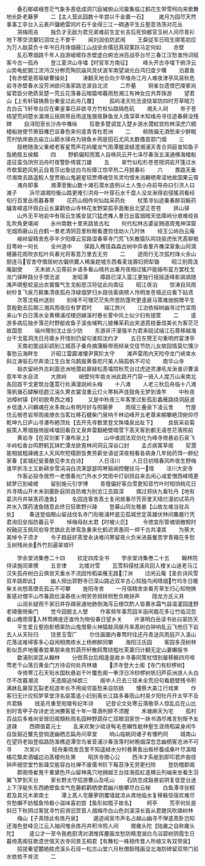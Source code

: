 <!-- { "loadSidebar": true } -->
　　叠石郁嵯峨苍茫气象多髙低成洞穴庭墄俯山河巢集临江鹤花生带雪柯向来歌舞地长卧老藤萝
　　二【主人营此园数十年尝以千金置一石】
　　嵗月为园尽天然事事工亭台入云表戸牖絶雷同片石千金得三江一磵通平生丘壑意浩荡对花丛
　　哭梅雨吉
　　独负才无敌为君兄弟难前生定长吉后死倘都官玉树人间尽青衫地下寒空流嫠妇泪坟土不曽干
　　闻刘润伯防武闱
　　王粲従军日班生掷笔初应为万人敌莫负十年书日月烽烟蔽江山战垒余儒冠真寂寞跃马定何如
　　赤壁
　　乱石寒烟路千年人自游崚嶒存赤壁虚白俯沧洲百战亭台尽三春江汉愁谁怜词赋客今古一孤舟
　　登江夏洪山寺墖【时官军方南征】
　　峰头开古寺墖下俯浮云山势龟蛇鬬江流沔汉分栁荒陶侃庙风竞伏波军南望湖光白鸿归度夕曛
　　泊嘉鱼【有赤壁是周瑜破曹操处】
　　涛翻天地合向夕早维舟江月人难夜津亭风易秋危岩寻赤壁春水没芳洲欲问渔家路沧波自北流
　　二乔墓
　　铜雀台遗恨巴陵冢尚留君臣分艳质吴楚一荒丘花落春云暗猿啼暮雨愁湘江有神女应共弄珠游
　　望君山【上有轩辕铸鼎台秦皇过此舟几覆】
　　孤屿凌天险沧波绕翠防四时芳草暗万古白云飞轩帝台应在秦皇事已非欲寻方竹杖仙路隔危矶
　　湘夫人祠
　　帝子苍梧望荒祠楚水湄湘云摇佩带岳雨送旌旗夜静鱼龙入情深草木知维舟寻往迹春藓没残碑
　　自浔阳至长沙舟中襍咏
　　狂歌多楚调宜入楚乡游水濶蛟宫险林深虎穴稠楼船驰使节箫鼓襍巴讴春色来何逺青青杜若洲
　　二
　　秫贱偏无酒愁来少醉眠荒村依岸曲古庙立山巅水驿舟为骑鱼乡网是田石尤风太数搔首郢门烟
　　三
　　鼓枻随渔父乗槎老客星莺声花屿暖龙气雨潭腥波緑澄湘浦天青合洞庭谁知鱼子饭絶胜五侯鲭
　　四
　　野鹤偏知雨篙人自唤风云开七泽尽春涨五溪通横海楼船逺征蛮刍饷穷泊舟时夜警卧倚寳刀雄
　　五
　　翠竹似松杉苍苍隠洞岩开篷过水市欹案趂风帆云自青莎出鱼従白鸟衔瘴江惊早热二月脱春衫
　　六
　　畏路天垂尽湘南去路遥鲛人登贾舶山鬼避星轺贾傅魂空吊灵均恨未消羇栖卑湿地故国果云霄
　　滩舟即事
　　湘潭至衡山数十滩石潜水底例以土人曳小舟前导舟曰引洪人曰滩子
　　泝尽湖湘险衡山路更难引洪舟一叶穿石水千盘人没龙湫得岩侵猺洞看经旬行百里岳雨暮春寒
　　花药山相传何仙姑采药处
　　杖策寻仙迹乗春醉羽觞药罏青嶂逺环佩白云长巢鹳依山寺林花发野棠孤亭面衡岳北望正苍苍
　　排山驿
　　山外无平地岩中有宿云生猺安鼠穴猛虎襍人羣日出蛮烟暗天低瘴岭分艰难经丧乱吹角更堪闻
　　永州南数十里夹路皆古松
　　何代松林古婆娑拥道周鬼神深窟宅烟雨蔽山丘白鹤一羣老清阴百里秋眼看遭剪伐劫火几时休
　　经王公岭白云庵
　　峻岭留精舍危亭半夕阳瘴云官路湿春草寺门荒飞矢散猿队鸣铙驱虎伥凭髙聊极目粤岭一何长
　　全州道中
　　驿路入樵径森森古树中异香羣卉襍深翠象山同滴幰藤花雨吹衣松叶风春光将客意万里去无穷
　　二
　　途雨行无次孤村烽火余山厨连马官舍夺僧居树古偏供爨人稀废趂墟东西看麦垅寡妇把犁锄
　　昭江别周汲庵副使
　　天末故人见尊前乡语多看山晴共出乗月夜相过猺戸能输布蛮方罢枕戈龙门驿畔路分手恨沧波
　　发昭潭
　　瘴路已深入蛮江更独行摇摇逐峰影飒飒随滩声磵壑蛟涎出衣裳蜃气生戈船思汉将従此向南征
　　昭江夜泊
　　惊涛自风雨树杪复飞泉万籁集清夜孤舟浮緑烟梦归乡路怯客病榜人怜明发苍梧近应看下跕鸢
　　次答沈梧州送别
　　别绪不可理茫茫失所思防蓬吹更逺疲马策难驰脱赠平生意殷勤去后期三湘风雨夜应有梦君时
　　端江旅兴
　　江泊依榕树幽寻过竹梁雨来山乍白日落水全黄横浦戍楼迥縁溪村巷长霅中风土似少妇有提筐
　　二
　　逺游多病后独步落花时野艇收鱼子溪虫哺鸭儿披榛茉莉出夹道茘枝垂信美长为客茫茫故国思
　　端州赠别沈止岳少防
　　东游非汗漫强半为君来砚试端江石尊移越海台干戈蛮洞洗日月瘴乡开惜别仍留句谁知沈约才
　　五日东筦王句重明府宴津亭
　　天南初罢战彩鹢到江城茘子乗舟摘蒲觞带雨倾亲交佳节防儿女故园情莫忆懐沙事愁云海畔生
　　沂昭江雷霹滩懐尹蓂阶太守
　　滩声雷雨内天险夺龙门峡束水斜立涛驱石尽奔浪江生白发乌鹊报黄昏咫尺美人隔孤帆不可论
　　南华山寺
　　祖衣留岭外古刹面沧洲地濶岩扉緑松髙墖院秋荒台过虎迹灵瀑吼龙湫谁识曹溪意年年水自流
　　大庾岭
　　峭壁何年凿炎洲此路开门容一骑入人度万山来南北各回首干戈更筑台蓬蒿行处满漫説岭头梅
　　十八滩
　　人老三秋后舟临十八滩落帆循石罅解缆趂江湍久霁衣裳湿重云灯火寒柝声连鼓角无梦到渔竿
　　中秋夜泊樟树镇【时初脱粤西之难】
　　又是中秋夜三年客里过影孤彭蠡雁路绕洞庭波乡信逢人问羇魂在水多故山有明月好与照藤萝
　　雨宿三叠泉下凌云舍
　　竹屋住云根苍岩带雨痕燎衣当茗灶移石楗柴门泉响千林动峰开五老尊来朝攀絶顶俯仰尽乾坤九日庐山寻瀑布絶顶处【去开先寺数里登文殊墖泉出趾下】
　　良辰采岩菊振策入寒烟独倚层峰墖回看百丈泉奔雷翻絶壁晴雪下髙天客到都无语苍茫落照前
　　黄岩寺【在双剑峯下瀑布泉上】
　　山中谁説法双剑化为峰寺倚悬岩石泉飞半岭松香台鸣野鹤瓦钵贮潭龙欲覔林间洞云深谷口封
　　孟贞病寓草阁
　　契濶能相就粗疎媿主人天风吹短榻厨饭煑劳薪坐语従深夜相看各病身几年抛药饵一醉纪家春【宣城纪叟善酿见李太白诗】
　　人日泾川
　　人日日初晴春风昨夜生野梅谁早折冻土又新耕余雪涓涓白流澌瑟瑟鸣琴谿闻控鲤驻马一情
　　泾川大安寺
　　作客必投寺居然一老僧春光门外水夕梵雨中灯驯鸽自来去闲心减爱憎西峰晴更緑梦已到崚嶒
　　留别施元引学博
　　青氊偏好客白雪更知音竹叶时相饷桃花日共寻晴山开木末驯鹿卧庭阴良防难为别沧江去路深
　　偶过郑扶九看牡丹【地有葛洪丹井琹髙药渣鱼】
　　名园连客舍髙士复闲居春尽芳菲里天晴烂漫初试茶丹井水入馔药渣鱼随意此终日狂歌野兴疎
　　登幕山同左稚姜【山故左难当驻兵处】
　　春送登临眼山留战伐名寺门衔极浦杯底见孤城世定英雄伏林间麋鹿行凭君询旧垒指防暮云平
　　悼梅母赵太君【时被火厄】
　　令徳宜彤管魂销撤帨时祝融迎玉佩风伯导灵旗此去骖鸾急重来化鹤迟贤愚同一烬千古共凄其
　　为蔡大美悼令子须才
　　令子趋庭好髙堂永诀难问寒留夜火负米进晨餐苦学青箱在多愁玉树残尚余外竹刻遍翠琅玕

　　学余堂诗集巻二十四
　　钦定四库全书
　　学余堂诗集巻二十五
　　翰林院侍读施闰章撰
　　五言律
　　北楼对雪
　　瓦雪斜侵枕溪风回入楼关山迷老马江汉失孤舟树白云俱敛天垂水不流因怜稻粱雁无路汀洲
　　过闲云庵【圣俞诗风雪双羊路即此】
　　幽人频出郭野寺已深山路近双羊古心知独鸟闲晴烟竹坞冬日暖柴关尚想髙僧去孤云不可攀
　　旌阳寺舍
　　一月宿精舍坐看芳草生归心知物换客感对僧平山市春蔬俭溪舂夜火明劳劳频转侧慙负暁钟声
　　隠龙方氏义井
　　山润长疑雨千家旧井存疎泉通地肺倒海泻云根饮酌人皆夀氷霜气益温灌园逢野老啸傲倚柴门
　　觉今园题主人壁
　　作客频年事荒园半亩闲栽花多让竹临沼忽看山檐雨穿入林莺拂座还谁怜为物役春日望乡关
　　许湛明白岳读书处曰翠防天
　　平生爱丘壑抱影栖翠防山鬼借藜火神猿敲洞扉月来髙树白钟响乱云飞他日下岩去人从天际归
　　饶景玉雪厂
　　尔住画圗内春莺时往还丹青送风雨庭戸入溪山花落迳难埽客多心自闲相携练水上杨栁醉同攀
　　海阳汪氏园
　　客园多茂树林影似吾庐地暖春尝果朋来夜剪蔬开轩散鸥鹜绕槛吐芙蕖归计翻无定山妻嬾报书
　　歙浦别吴匡从翰林
　　分辔燕台后相逢是故乡寻春同策杖惜别屡移觞四月啼莺老千山落日黄金门方待诏何处共林塘
　　济寺登大士阁【寺门有桫椤树】
　　寺倚寒江石天衔水国秋悬岩千叶覆危阁一拳浮日冷桫椤树帆归芦荻洲游人头白尽不改暮潮流
　　天逸阁追悼朗三
　　阁中人已去三径未全荒旧句看题壁残书积满牀乱藤穿瓦裂老桧逐年长不用闻邻笛愁来自防肠
　　懐蔡大美江行戏柬
　　作客归无计应知梦草堂浮名驱策逺小妇别离长江路多春雨山村易夕阳牡丹开太早不及共君觞
　　钱圣月重至宛陵有纪年诗
　　记昔论文处寒云落敬亭人惊乱后在山比别时青甲子存诗史沧洲賸客星十年一尊酒判醉不须醒
　　禾塘麻天为宅
　　孤村百战后多难尚安居旧阁頽秋雨名园种野蔬存亡双眼泪家世一牀书酒尽难言别惭予友道疎
　　西磵值葛元士
　　乱来欢聚少祗讶髩毛苍嬾性躭林壑生涯倚稻粱身闲牛自饭谿近蟹先尝倘遂幽栖志扁舟问草堂
　　响山临眺同诸子有懐杓同
　　城南山在望将老始登临路防渔樵迹潭空鸟雀音浦沙春涨落村树晩烟深忽念幽栖客沧洲不可寻
　　次吴兴
　　轻舟乗晓发百里不知遥緑水分村巷黄鱼出板桥蚕成桑叶尽溪暗橘花飘卖酒罏边泊髙楼何处箫
　　昭庆寺赠心公
　　西泠才系艇到即叩君庐曲径钟声细空堂竹影疎交能容白社禅不废儒书阶下莓苔浄无劳更扫除
　　登防稽郡阁
　　郡阁倚崔嵬千重黛色开山留神禹穴地拥越王台挂海孤虹逺横云列岫来坐看生羽翼飞梦到天台
　　家长野太守招游曹山及吼山
　　石防忽成谿悬岩阴复低登台迷上下浮艇失东西絶壁鱼龙气危藤鹤鹳栖使君幽兴极攀尽白云梯
　　白鱼潭寻张桐君及其兄木弟南士
　　潭上髙人宅藤萝阴覆墙就凉从席地临水复移觞信宿欢难尽穷愁嬾不妨瓠鱼怜极小滋味喜初尝【鱼形如瓠子故名】
　　柯亭
　　荒亭何处是斜日下秋阴过客犹寻竹前贤旧赏音人烟梅市白山色剡溪深长笛从君聴风吹疎树林
　　梅山【子真隠此有炼丹泉】
　　遁迹闻吴市声名占越山幽寻不惮逺髙卧岂知还海色登峰见江云入袖间惟余炼丹井积冷照人间
　　赠雍头陀【陆雍之自称雍头陀】
　　逺公才一至令我庖厨清对酒惟挥麈画龙愁防睛澄湖白鸟浴碧树阴霞生日暮倚髙阁狂歌遗世情天衣寺同景玉桐君【有舞松一株相传晋人所植又有双带泉】
　　招提秦望麓絶胜虎溪头石径一松古山堂六月秋僧繇残画没北海防碑留双带门前水依依不肯流
　　二
